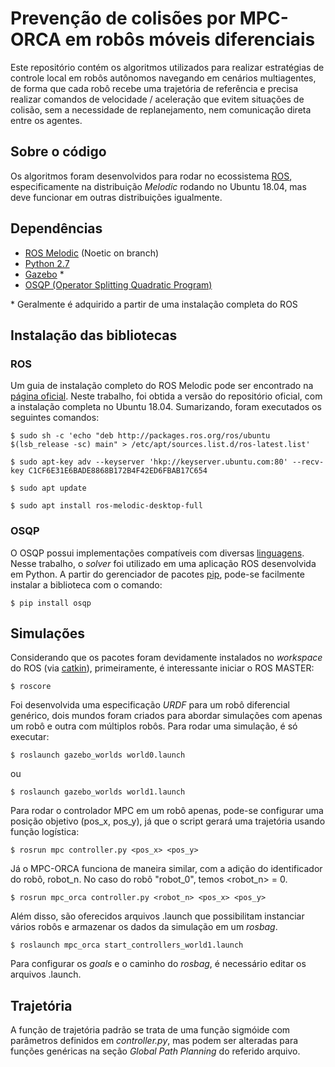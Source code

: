 # Prevenção de colisões por MPC-ORCA em robôs móveis diferenciais

Este repositório contém os algoritmos utilizados para realizar estratégias de controle local em robôs autônomos navegando em cenários multiagentes, de forma que cada robô recebe uma trajetória de referência e precisa realizar comandos de velocidade / aceleração que evitem situações de colisão, sem a necessidade de replanejamento, nem comunicação direta entre os agentes.

## Sobre o código

Os algoritmos foram desenvolvidos para rodar no ecossistema [ROS](https://www.ros.org/), especificamente na distribuição *Melodic* rodando no Ubuntu 18.04, mas deve funcionar em outras distribuições igualmente.

## Dependências

* [ROS Melodic](https://www.ros.org/) (Noetic on branch)
* [Python 2.7](https://www.python.org/)
* [Gazebo](http://gazebosim.org/) *
* [OSQP (Operator Splitting Quadratic Program)](https://osqp.org/)

\* Geralmente é adquirido a partir de uma instalação completa do ROS

## Instalação das bibliotecas

### ROS

Um guia de instalação completo do ROS Melodic pode ser encontrado na [página oficial](http://wiki.ros.org/melodic/Installation). Neste trabalho, foi obtida a versão do repositório oficial, com a instalação completa no Ubuntu 18.04. Sumarizando, foram executados os seguintes comandos:

`$ sudo sh -c 'echo "deb http://packages.ros.org/ros/ubuntu $(lsb_release -sc) main" > /etc/apt/sources.list.d/ros-latest.list'`

`$ sudo apt-key adv --keyserver 'hkp://keyserver.ubuntu.com:80' --recv-key C1CF6E31E6BADE8868B172B4F42ED6FBAB17C654`

`$ sudo apt update`

`$ sudo apt install ros-melodic-desktop-full`


### OSQP

O OSQP possui implementações compatíveis com diversas [linguagens](https://osqp.org/docs/get_started/). Nesse trabalho, o *solver* foi utilizado em uma aplicação ROS desenvolvida em Python. A partir do gerenciador de pacotes [pip](https://pypi.org/project/pip/), pode-se facilmente instalar a biblioteca com o comando:

`$ pip install osqp`

## Simulações

Considerando que os pacotes foram devidamente instalados no *workspace* do ROS (via [catkin](http://wiki.ros.org/pt_BR/ROS/Tutorials/InstallingandConfiguringROSEnvironment)), primeiramente, é interessante iniciar o ROS MASTER:

`$ roscore`

Foi desenvolvida uma especificação *URDF* para um robô diferencial genérico, dois mundos foram criados para abordar simulações com apenas um robô e outra com múltiplos robôs. Para rodar uma simulação, é só executar:

`$ roslaunch gazebo_worlds world0.launch`

ou 

`$ roslaunch gazebo_worlds world1.launch`

Para rodar o controlador MPC em um robô apenas, pode-se configurar uma posição objetivo (pos_x, pos_y), já que o script gerará uma trajetória usando função logística:

`$ rosrun mpc controller.py <pos_x> <pos_y>`

Já o MPC-ORCA funciona de maneira similar, com a adição do identificador do robô, robot_n. No caso do robô "robot_0", temos <robot_n> = 0.

`$ rosrun mpc_orca controller.py <robot_n> <pos_x> <pos_y>`

Além disso, são oferecidos arquivos .launch que possibilitam instanciar vários robôs e armazenar os dados da simulação em um *rosbag*.

`$ roslaunch mpc_orca start_controllers_world1.launch`

Para configurar os *goals* e o caminho do *rosbag*, é necessário editar os arquivos .launch.

## Trajetória

A função de trajetória padrão se trata de uma função sigmóide com parâmetros definidos em *controller.py*, mas podem ser alteradas para funções genéricas na seção *Global Path Planning* do referido arquivo.
